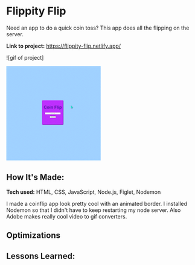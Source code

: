 # Flippity Flip
Need an app to do a quick coin toss?
This app does all the flipping on the server.

**Link to project:** https://flippity-flip.netlify.app/

![gif of project] <br>

<img src="https://github.com/deesclouds/flippity-flip/blob/main/assets/flippity-flip.gif" width="250" height="auto"/>

## How It's Made:

**Tech used:** HTML, CSS, JavaScript, Node.js, Figlet, Nodemon

I made a coinflip app look pretty cool with an animated border. I installed Nodemon so that I didn't have to keep restarting my node server. Also Adobe makes really cool video to gif converters. 

## Optimizations

## Lessons Learned:
